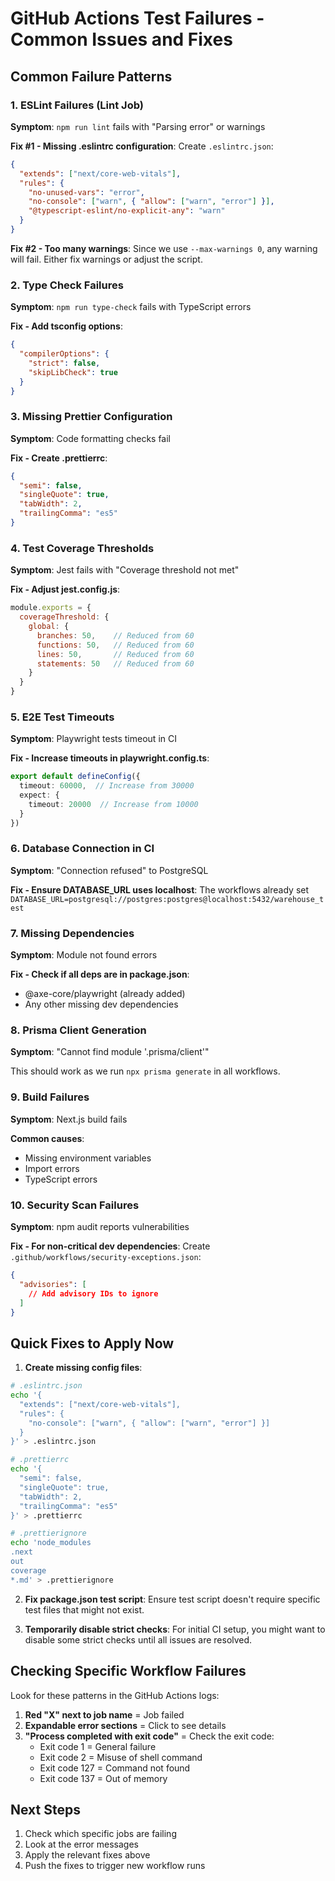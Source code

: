 # GitHub Actions Test Failures - Common Issues and Fixes

## Common Failure Patterns

### 1. ESLint Failures (Lint Job)
**Symptom**: `npm run lint` fails with "Parsing error" or warnings

**Fix #1 - Missing .eslintrc configuration**:
Create `.eslintrc.json`:
```json
{
  "extends": ["next/core-web-vitals"],
  "rules": {
    "no-unused-vars": "error",
    "no-console": ["warn", { "allow": ["warn", "error"] }],
    "@typescript-eslint/no-explicit-any": "warn"
  }
}
```

**Fix #2 - Too many warnings**:
Since we use `--max-warnings 0`, any warning will fail. Either fix warnings or adjust the script.

### 2. Type Check Failures
**Symptom**: `npm run type-check` fails with TypeScript errors

**Fix - Add tsconfig options**:
```json
{
  "compilerOptions": {
    "strict": false,
    "skipLibCheck": true
  }
}
```

### 3. Missing Prettier Configuration
**Symptom**: Code formatting checks fail

**Fix - Create .prettierrc**:
```json
{
  "semi": false,
  "singleQuote": true,
  "tabWidth": 2,
  "trailingComma": "es5"
}
```

### 4. Test Coverage Thresholds
**Symptom**: Jest fails with "Coverage threshold not met"

**Fix - Adjust jest.config.js**:
```javascript
module.exports = {
  coverageThreshold: {
    global: {
      branches: 50,    // Reduced from 60
      functions: 50,   // Reduced from 60
      lines: 50,       // Reduced from 60
      statements: 50   // Reduced from 60
    }
  }
}
```

### 5. E2E Test Timeouts
**Symptom**: Playwright tests timeout in CI

**Fix - Increase timeouts in playwright.config.ts**:
```typescript
export default defineConfig({
  timeout: 60000,  // Increase from 30000
  expect: {
    timeout: 20000  // Increase from 10000
  }
})
```

### 6. Database Connection in CI
**Symptom**: "Connection refused" to PostgreSQL

**Fix - Ensure DATABASE_URL uses localhost**:
The workflows already set `DATABASE_URL=postgresql://postgres:postgres@localhost:5432/warehouse_test`

### 7. Missing Dependencies
**Symptom**: Module not found errors

**Fix - Check if all deps are in package.json**:
- @axe-core/playwright (already added)
- Any other missing dev dependencies

### 8. Prisma Client Generation
**Symptom**: "Cannot find module '.prisma/client'"

This should work as we run `npx prisma generate` in all workflows.

### 9. Build Failures
**Symptom**: Next.js build fails

**Common causes**:
- Missing environment variables
- Import errors
- TypeScript errors

### 10. Security Scan Failures
**Symptom**: npm audit reports vulnerabilities

**Fix - For non-critical dev dependencies**:
Create `.github/workflows/security-exceptions.json`:
```json
{
  "advisories": [
    // Add advisory IDs to ignore
  ]
}
```

## Quick Fixes to Apply Now

1. **Create missing config files**:
```bash
# .eslintrc.json
echo '{
  "extends": ["next/core-web-vitals"],
  "rules": {
    "no-console": ["warn", { "allow": ["warn", "error"] }]
  }
}' > .eslintrc.json

# .prettierrc
echo '{
  "semi": false,
  "singleQuote": true,
  "tabWidth": 2,
  "trailingComma": "es5"
}' > .prettierrc

# .prettierignore
echo 'node_modules
.next
out
coverage
*.md' > .prettierignore
```

2. **Fix package.json test script**:
Ensure test script doesn't require specific test files that might not exist.

3. **Temporarily disable strict checks**:
For initial CI setup, you might want to disable some strict checks until all issues are resolved.

## Checking Specific Workflow Failures

Look for these patterns in the GitHub Actions logs:

1. **Red "X" next to job name** = Job failed
2. **Expandable error sections** = Click to see details
3. **"Process completed with exit code"** = Check the exit code:
   - Exit code 1 = General failure
   - Exit code 2 = Misuse of shell command
   - Exit code 127 = Command not found
   - Exit code 137 = Out of memory

## Next Steps

1. Check which specific jobs are failing
2. Look at the error messages
3. Apply the relevant fixes above
4. Push the fixes to trigger new workflow runs